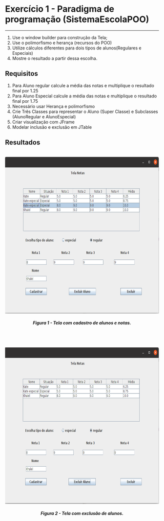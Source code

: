 # Exercício 1 - Paradigma de programação (SistemaEscolaPOO)

------

1. Use o window builder para construção da Tela;
2. Use o polimorfismo e herança (recursos do POO)
3. Utilize cálculos diferentes para dois tipos de alunos(Regulares e Especiais)
5. Mostre o resultado a partir dessa escolha.

## Requisitos
1. Para Aluno regular calcule a média das notas e multiplique o resultado final por 1.25
2. Para Aluno Especial calcule a média das notas e multiplique o resultado final por 1.75
3. Necessário usar Herança e polimorfismo
4. Crie Três Classes para representar o Aluno (Super Classe) e Subclasses (AlunoRegular e AlunoEspecial)
5. Criar visualização com JFrame
6. Modelar inclusão e exclusão em JTable


## Resultados

<p align="center">
    <br>
    <img src="./Images/inclusion.png" width=512px height=512px>
    <h5 align="center">Figura 1 - Tela com cadastro de alunos e notas.</h5>
    <br>
</p>


<p align="center">
    <br>
    <img src="./Images/exclusion.png" width=512px height=512px>
    <h5 align="center">Figura 2 - Tela com exclusão de alunos.</h5>
    <br>
</p>
